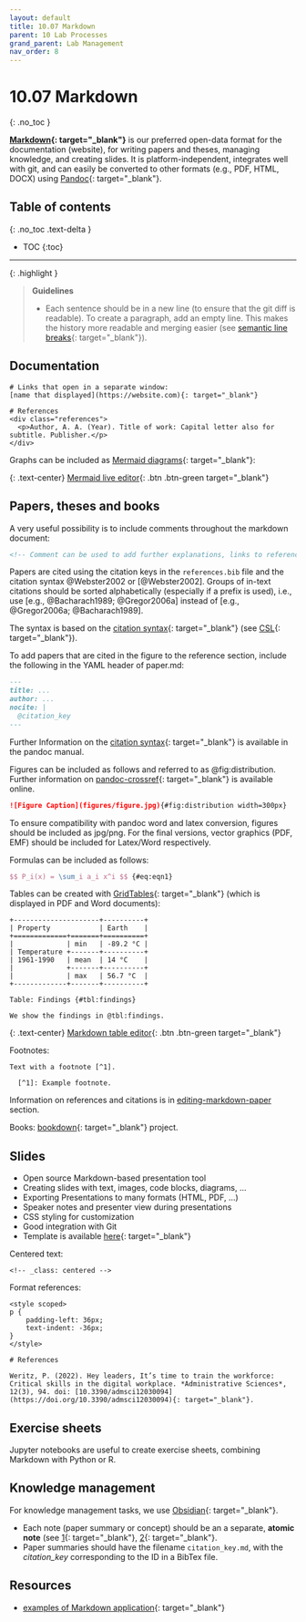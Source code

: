 ```yaml
---
layout: default
title: 10.07 Markdown
parent: 10 Lab Processes
grand_parent: Lab Management
nav_order: 8
---
```


# 10.07 Markdown
{: .no_toc }

**[Markdown](https://www.markdownguide.org/){: target="_blank"}** is our preferred open-data format for the documentation (website), for writing papers and theses, managing knowledge, and creating slides. It is platform-independent, integrates well with git, and can easily be converted to other formats (e.g., PDF, HTML, DOCX) using [Pandoc](https://pandoc.org/){: target="_blank"}.

## Table of contents
{: .no_toc .text-delta }

- TOC
{:toc}

--- 

{: .highlight }
> **Guidelines**
> 
> - Each sentence should be in a new line (to ensure that the git diff is readable). To create a paragraph, add an empty line. This makes the history more readable and merging easier (see [semantic line breaks](https://sembr.org/){: target="_blank"}).

## Documentation

```
# Links that open in a separate window:
[name that displayed](https://website.com){: target="_blank"}

# References
<div class="references">
  <p>Author, A. A. (Year). Title of work: Capital letter also for subtitle. Publisher.</p>
</div>
```

Graphs can be included as [Mermaid diagrams](https://mermaid.js.org/syntax/flowchart.html){: target="_blank"}:

{: .text-center}
[Mermaid live editor](https://mermaid.live/edit){: .btn .btn-green target="_blank"}

## Papers, theses and books

A very useful possibility is to include comments throughout the markdown document:

```markdown
<!-- Comment can be used to add further explanations, links to references/resources, or to keep parts of the paper that were shortened -->
```

Papers are cited using the citation keys in the `references.bib` file and the citation syntax @Webster2002 or [@Webster2002].
Groups of in-text citations should be sorted alphabetically (especially if a prefix is used), i.e., use [e.g., @Bacharach1989; @Gregor2006a] instead of [e.g., @Gregor2006a; @Bacharach1989].

The syntax is based on the [citation syntax](https://pandoc.org/MANUAL.html#citation-syntax){: target="_blank"} (see [CSL](https://citationstyles.org/){: target="_blank"}).

To add papers that are cited in the figure to the reference section, include the following in the YAML header of paper.md:

```markdown
---
title: ...
author: ...
nocite: |
  @citation_key
---
```

Further Information on the [citation syntax](https://pandoc.org/MANUAL.html#citation-syntax){: target="_blank"} is available in the pandoc manual.

Figures can be included as follows and referred to as @fig:distribution.
Further information on [pandoc-crossref](https://lierdakil.github.io/pandoc-crossref/){: target="_blank"} is available online.

```markdown
![Figure Caption](figures/figure.jpg){#fig:distribution width=300px}
```

To ensure compatibility with pandoc word and latex conversion, figures should be included as jpg/png.
For the final versions, vector graphics (PDF, EMF) should be included for Latex/Word respectively.

Formulas can be included as follows:

```latex
$$ P_i(x) = \sum_i a_i x^i $$ {#eq:eqn1}
```

Tables can be created with [GridTables](https://pandoc.org/MANUAL.html#extension-grid_tables){: target="_blank"} (which is displayed in PDF and Word documents):

```text
+---------------------+----------+
| Property            | Earth    |
+=============+=======+==========+
|             | min   | -89.2 °C |
| Temperature +-------+----------+
| 1961-1990   | mean  | 14 °C    |
|             +-------+----------+
|             | max   | 56.7 °C  |
+-------------+-------+----------+

Table: Findings {#tbl:findings}

We show the findings in @tbl:findings.
```

{: .text-center}
[Markdown table editor](https://www.tablesgenerator.com/markdown_tables){: .btn .btn-green target="_blank"}

Footnotes:

```text
Text with a footnote [^1].

  [^1]: Example footnote.
```

Information on references and citations is in [editing-markdown-paper](../../20-research/20_processes/20.29.writing.html) section.

Books: [bookdown](https://bookdown.org/yihui/bookdown/){: target="_blank"} project.

## Slides

- Open source Markdown-based presentation tool
- Creating slides with text, images, code blocks, diagrams, ...
- Exporting Presentations to many formats (HTML, PDF, ...)
- Speaker notes and presenter view during presentations
- CSS styling for customization
- Good integration with Git
- Template is available [here](https://github.com/digital-work-lab/slides){: target="_blank"}

Centered text:

```
<!-- _class: centered -->
```

Format references:

```
<style scoped>
p {
    padding-left: 36px;
    text-indent: -36px;
}
</style>

# References

Weritz, P. (2022). Hey leaders, It’s time to train the workforce: Critical skills in the digital workplace. *Administrative Sciences*, 12(3), 94. doi: [10.3390/admsci12030094](https://doi.org/10.3390/admsci12030094){: target="_blank"}.

```

## Exercise sheets

Jupyter notebooks are useful to create exercise sheets, combining Markdown with Python or R.

## Knowledge management

For knowledge management tasks, we use [Obsidian](https://obsidian.md/){: target="_blank"}.

- Each note (paper summary or concept) should be an a separate, **atomic note** (see [1](https://zettelkasten.de/overview/){: target="_blank"}, [2](https://forum.obsidian.md/t/12-principles-for-using-zettelkasten/51679){: target="_blank"}.
- Paper summaries should have the filename `citation_key.md`, with the *citation_key* corresponding to the ID in a BibTex file. 

## Resources

- [examples of Markdown application](https://bookdown.org/yihui/rmarkdown/basics-examples.html#airbnbs-knowledge-repository){: target="_blank"}
